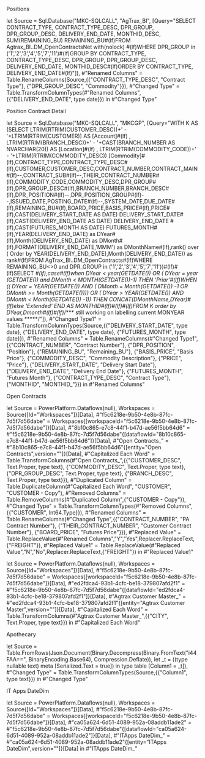 Positions

let
    Source = Sql.Database("MKC-SQLCALL", "AgTrax_BI", [Query="SELECT CONTRACT_TYPE, CONTRACT_TYPE_DESC, DPR_GROUP, DPR_GROUP_DESC, DELIVERY_END_DATE, MONTHID_DESC, SUM(REMAINING_BU) REMAINING_BU#(lf)FROM Agtrax_BI..DM_OpenContractsNet with(nolock) #(lf)WHERE DPR_GROUP in ('1','2','3','4','5','7','11')#(lf)GROUP BY CONTRACT_TYPE, CONTRACT_TYPE_DESC, DPR_GROUP, DPR_GROUP_DESC, DELIVERY_END_DATE, MONTHID_DESC#(lf)ORDER BY CONTRACT_TYPE, DELIVERY_END_DATE#(lf)"]),
    #"Renamed Columns" = Table.RenameColumns(Source,{{"CONTRACT_TYPE_DESC", "Contract Type"}, {"DPR_GROUP_DESC", "Commodity"}}),
    #"Changed Type" = Table.TransformColumnTypes(#"Renamed Columns",{{"DELIVERY_END_DATE", type date}})
in
    #"Changed Type"

Position Contract Detail

let
    Source = Sql.Database("MKC-SQLCALL", "MKCGP", [Query="WITH K AS (SELECT LTRIM(RTRIM(CUSTOMER_DESC))+' - '+LTRIM(RTRIM(CUSTOMER)) AS [Account]#(lf)     , LTRIM(RTRIM(BRANCH_DESC))+' - '+CAST(BRANCH_NUMBER AS NVARCHAR(20)) AS [Location]#(lf)     , LTRIM(RTRIM(COMMODITY_CODE))+' - '+LTRIM(RTRIM(COMMODITY_DESC)) [Commodity]#(lf),CONTRACT_TYPE,CONTRACT_TYPE_DESC#(lf),CUSTOMER,CUSTOMER_DESC,CONTRACT_NUMBER,CONTRACT_MAIN#(lf)--,CONTRACT_SUB#(lf)--,THEIR_CONTRACT_NUMBER#(lf),COMMODITY_CODE,COMMODITY_DESC,DPR_GROUP#(lf),DPR_GROUP_DESC#(lf),BRANCH_NUMBER,BRANCH_DESC#(lf),DPR_POSITION#(lf)--,DPR_POSITION_GROUP#(lf)--,ISSUED_DATE,POSTING_DATE#(lf)--,SYSTEM_DATE,DUE_DATE#(lf),REMAINING_BU#(lf),BOARD_PRICE,BASIS_PRICE#(lf),PRICE#(lf),CAST(DELIVERY_START_DATE AS DATE) DELIVERY_START_DATE#(lf),CAST(DELIVERY_END_DATE AS DATE) DELIVERY_END_DATE #(lf),CAST(FUTURES_MONTH AS DATE) FUTURES_MONTH#(lf),YEAR(DELIVERY_END_DATE) as DYear#(lf),Month(DELIVERY_END_DATE) as DMonth#(lf),FORMAT(DELIVERY_END_DATE,'MMM') as DMonthName#(lf),rank() over ( Order by YEAR(DELIVERY_END_DATE),Month(DELIVERY_END_DATE)) as rank#(lf)FROM AgTrax_BI..DM_OpenContracts#(lf)WHERE REMAINING_BU<>0 and DPR_GROUP in ('1','2','3','4','5','7','11'))#(lf)#(lf)SELECT *#(lf),case#(lf)when DYear < year(GETDATE()) OR ( DYear = year (GETDATE()) and DMonth < MONTH(GETDATE())-1) THEN 'Prior'#(lf)WHEN (( DYear = YEAR(GETDATE()) AND ( DMonth = Month(GETDATE()) -1   OR  DMonth >= Month(GETDATE()))) OR ( DYear > YEAR(GETDATE())  AND DMonth < Month(GETDATE()) -1)) THEN CONCAT(DMonthName,DYear)#(lf)else 'Extended' END AS MONTHID#(lf)#(lf)#(lf)FROM K order by DYear,Dmonth#(lf)#(lf)/**** still working on labelling current MONYEAR values *****/"]),
    #"Changed Type1" = Table.TransformColumnTypes(Source,{{"DELIVERY_START_DATE", type date}, {"DELIVERY_END_DATE", type date}, {"FUTURES_MONTH", type date}}),
    #"Renamed Columns" = Table.RenameColumns(#"Changed Type1",{{"CONTRACT_NUMBER", "Contract Number"}, {"DPR_POSITION", "Position"}, {"REMAINING_BU", "Remaining_BU"}, {"BASIS_PRICE", "Basis Price"}, {"COMMODITY_DESC", "Commodity Description"}, {"PRICE", "Price"}, {"DELIVERY_START_DATE", "Delivery Start Date"}, {"DELIVERY_END_DATE", "Delivery End Date"}, {"FUTURES_MONTH", "Futures Month"}, {"CONTRACT_TYPE_DESC", "Contract Type"}, {"MONTHID", "MONTHID_"}})
in
    #"Renamed Columns"

Open Contracts

let
    Source = PowerPlatform.Dataflows(null),
    Workspaces = Source{[Id="Workspaces"]}[Data],
    #"f5c6218e-9b50-4e8b-87fc-7d5f7d56dabe" = Workspaces{[workspaceId="f5c6218e-9b50-4e8b-87fc-7d5f7d56dabe"]}[Data],
    #"8b10c865-e7c8-44f1-b47d-ae56f5bb64d6" = #"f5c6218e-9b50-4e8b-87fc-7d5f7d56dabe"{[dataflowId="8b10c865-e7c8-44f1-b47d-ae56f5bb64d6"]}[Data],
    #"Open Contracts_" = #"8b10c865-e7c8-44f1-b47d-ae56f5bb64d6"{[entity="Open Contracts",version=""]}[Data],
    #"Capitalized Each Word" = Table.TransformColumns(#"Open Contracts_",{{"CUSTOMER_DESC", Text.Proper, type text}, {"COMMODITY_DESC", Text.Proper, type text}, {"DPR_GROUP_DESC", Text.Proper, type text}, {"BRANCH_DESC", Text.Proper, type text}}),
    #"Duplicated Column" = Table.DuplicateColumn(#"Capitalized Each Word", "CUSTOMER", "CUSTOMER - Copy"),
    #"Removed Columns" = Table.RemoveColumns(#"Duplicated Column",{"CUSTOMER - Copy"}),
    #"Changed Type" = Table.TransformColumnTypes(#"Removed Columns",{{"CUSTOMER", Int64.Type}}),
    #"Renamed Columns" = Table.RenameColumns(#"Changed Type",{{"CONTRACT_NUMBER", "PA Contract Number"}, {"THEIR_CONTRACT_NUMBER", "Customer Contract Number"}, {"BOARD_PRICE", "Futures Price"}}),
    #"Replaced Value" = Table.ReplaceValue(#"Renamed Columns","Y","Yes",Replacer.ReplaceText,{"FREIGHT"}),
    #"Replaced Value1" = Table.ReplaceValue(#"Replaced Value","N","No",Replacer.ReplaceText,{"FREIGHT"})
in
    #"Replaced Value1"

let
    Source = PowerPlatform.Dataflows(null),
    Workspaces = Source{[Id="Workspaces"]}[Data],
    #"f5c6218e-9b50-4e8b-87fc-7d5f7d56dabe" = Workspaces{[workspaceId="f5c6218e-9b50-4e8b-87fc-7d5f7d56dabe"]}[Data],
    #"ed2fdca4-93b1-4cfc-be18-379807afd2f1" = #"f5c6218e-9b50-4e8b-87fc-7d5f7d56dabe"{[dataflowId="ed2fdca4-93b1-4cfc-be18-379807afd2f1"]}[Data],
    #"Agtrax Customer Master_" = #"ed2fdca4-93b1-4cfc-be18-379807afd2f1"{[entity="Agtrax Customer Master",version=""]}[Data],
    #"Capitalized Each Word" = Table.TransformColumns(#"Agtrax Customer Master_",{{"CITY", Text.Proper, type text}})
in
    #"Capitalized Each Word"

Apothecary

let
    Source = Table.FromRows(Json.Document(Binary.Decompress(Binary.FromText("i44FAA==", BinaryEncoding.Base64), Compression.Deflate)), let _t = ((type nullable text) meta [Serialized.Text = true]) in type table [Column1 = _t]),
    #"Changed Type" = Table.TransformColumnTypes(Source,{{"Column1", type text}})
in
    #"Changed Type"

IT Apps DateDim

let
    Source = PowerPlatform.Dataflows(null),
    Workspaces = Source{[Id="Workspaces"]}[Data],
    #"f5c6218e-9b50-4e8b-87fc-7d5f7d56dabe" = Workspaces{[workspaceId="f5c6218e-9b50-4e8b-87fc-7d5f7d56dabe"]}[Data],
    #"ca05a624-6d51-4089-952a-08addb11ade2" = #"f5c6218e-9b50-4e8b-87fc-7d5f7d56dabe"{[dataflowId="ca05a624-6d51-4089-952a-08addb11ade2"]}[Data],
    #"ITApps DateDim_" = #"ca05a624-6d51-4089-952a-08addb11ade2"{[entity="ITApps DateDim",version=""]}[Data]
in
    #"ITApps DateDim_"